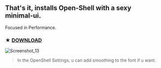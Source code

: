 ## That's it, installs Open-Shell with a sexy minimal-ui.

Focused in Performance.

### ★ [**DOWNLOAD**](https://github.com/gzmatte/Minimal-Shell/releases/download/1/Minimal-OpenShell.bat)

![Screenshot_13](https://github.com/gzmatte/Minimal-Shell/assets/117684932/287f8f95-cd99-4cea-8b46-25caaf070052)


> In the OpenShell Settings, u can add smoothing to the font if u want.
